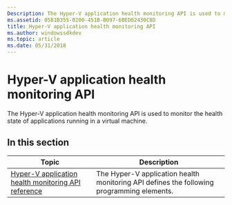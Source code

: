 ```yaml
---
Description: The Hyper-V application health monitoring API is used to monitor the health state of applications running in a virtual machine.
ms.assetid: 05B1B355-0200-451B-B097-6BED02430C8D
title: Hyper-V application health monitoring API
ms.author: windowssdkdev
ms.topic: article
ms.date: 05/31/2018
---
```


# Hyper-V application health monitoring API

The Hyper-V application health monitoring API is used to monitor the health state of applications running in a virtual machine.

## In this section



| Topic                                                                                                                     | Description                                                                                          |
|---------------------------------------------------------------------------------------------------------------------------|------------------------------------------------------------------------------------------------------|
| [Hyper-V application health monitoring API reference](hyper-v-application-health-monitoring-api-reference.md)<br/> | The Hyper-V application health monitoring API defines the following programming elements.<br/> |



 

 

 




